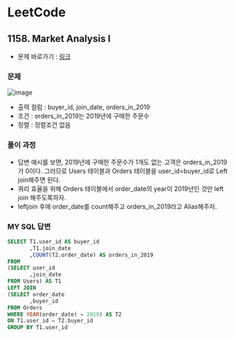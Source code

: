 
# LeetCode
## 1158. Market Analysis I
* 문제 바로가기 : [링크](https://leetcode.com/problems/market-analysis-i/)

### 문제
![image](https://user-images.githubusercontent.com/45919197/205445024-b70c28c0-6bca-4078-a756-c37ec8b0f4bb.png)
* 출력 컬럼 : buyer_id, join_date, orders_in_2019
* 조건 : orders_in_2019는 2019년에 구매한 주문수
* 정렬 : 정렬조건 없음

### 풀이 과정
* 답변 예시를 보면, 2019년에 구매한 주문수가 1개도 없는 고객은 orders_in_2019가 0이다. 그러므로 Users 테이블과 Orders 테이블을 user_id=buyer_id로 Left join해주면 된다. 
* 쿼리 효율을 위해 Orders 테이블에서 order_date의 year이 2019년인 것만 left join 해주도록하자.
* leftjoin 후에 order_date를 count해주고 orders_in_2019라고 Alias해주자.


### MY SQL 답변

```SQL
SELECT T1.user_id AS buyer_id
       ,T1.join_date
       ,COUNT(T2.order_date) AS orders_in_2019
FROM
(SELECT user_id
       ,join_date
FROM Users) AS T1
LEFT JOIN
(SELECT order_date
       ,buyer_id
FROM Orders
WHERE YEAR(order_date) = 2019) AS T2
ON T1.user_id = T2.buyer_id
GROUP BY T1.user_id
```